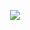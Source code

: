 <p align="center">
<img src=https://github.com/drshahizan/learn-github/blob/main/exercise/Lizawati/images/Gambar%20Liza.jpg "height="200"/> </p>
